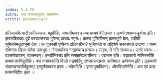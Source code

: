 ```yaml
---
index: 5.4.75
sutra: अच्‌ प्रत्यन्ववपूर्वात्‌ सामलोम्नः
vritti: padamanjari
---
```


 प्रतिसाममित्यादौ प्रादिसमासः, बहुव्रीहिः, अव्ययीभावश्च यथासम्भवं वेदितव्याः। कृष्णोदक्पाण्कडुर्वाया इति। कृष्णादिशब्दाः पूर्वे यस्यास्तस्या भूमेरच् प्रत्ययः स्मृतः। कृष्णा भूमिरस्मिन् कृष्णभूमो देशः, उदीची भूमिरस्मिन्नुदग्भूमो देशः। कः पुनस्सौ पृथिव्या दक्षिणसीमा? भूमिशब्दो वा तद्विशेषे सस्वसंपन्ने द्रष्टव्यः। यस्य दक्षिणतः खिलः संदेश उदम्भूम। गोदावर्याश्च नद्याश्चाच् प्रत्ययः। समृतः, ते नदि संख्या॥। उतरे भवतः---पञ्चगोदावरम्, पञ्चनदम्। ठ्नदीभिश्चऽ इति समाहारेऽव्ययीभावः। पद्मनाभ इति। पद्माकारो नाभिरस्येति प्रथमान्तर्योर्वहुव्रीहिः। पद्मं नाभावस्येति विग्रहे गड्वादिपु दर्शनात्सप्तम्याः परनिपातः ऊर्णनाभ इति। ठ्ङ्यापोः संज्ञाच्छन्दसोर्वहुलम्ऽ इत्यूर्णशब्दस्य ह्रस्वः। तदेतदिति। कृष्णभूमादिकम्।  ओगविभागेनेति। अत एव प्राक् प्रत्ययनिर्द्देशः कृतः ॥